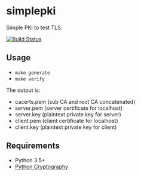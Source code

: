 # simplepki

Simple PKI to test TLS.

[![Build Status](https://travis-ci.org/ricardobranco777/regview.svg?branch=master)](https://travis-ci.org/ricardobranco777/regview)

## Usage

- `make generate`
- `make verify`

The output is:
- cacerts.pem (sub CA and root CA concatenated)
- server.pem (server certificate for localhost)
- server.key (plaintext private key for server)
- client.pem (client certificate for localhost)
- client.key (plaintext private key for client)

## Requirements

- Python 3.5+
- [Python Cryptography](https://pypi.org/project/cryptography/)

